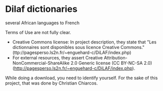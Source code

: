 # Dilaf dictionaries

several African languages to French

Terms of Use are not fully clear. 
- Creative Commons license: In project description, they state that "Les dictionnaires sont disponibles sous licence Creative Commons." (ttp://pagesperso.ls2n.fr/~enguehard-c/DiLAF/index.php)
- For external resources, they assert Creative Attribution-NonCommercial-ShareAlike 2.0 Generic license (CC BY-NC-SA 2.0) (http://pagesperso.ls2n.fr/~enguehard-c/DiLAF/index.php).

While doing a download, you need to identify yourself. For the sake of this project, that was done by Christian Chiarcos.